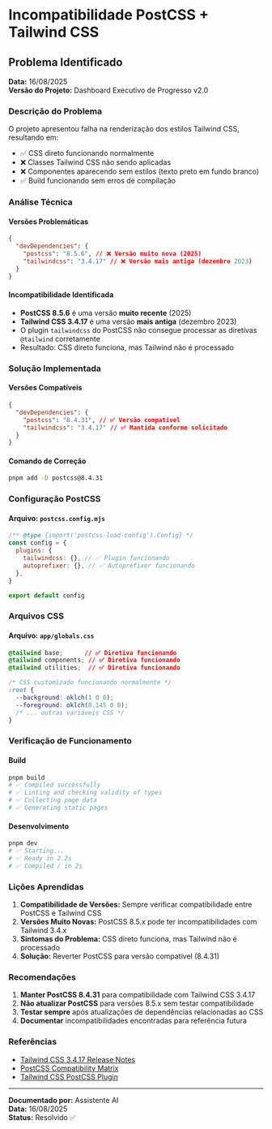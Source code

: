# Incompatibilidade PostCSS + Tailwind CSS

## Problema Identificado

**Data:** 16/08/2025\
**Versão do Projeto:** Dashboard Executivo de Progresso v2.0

### Descrição do Problema

O projeto apresentou falha na renderização dos estilos Tailwind CSS, resultando em:

- ✅ CSS direto funcionando normalmente
- ❌ Classes Tailwind CSS não sendo aplicadas
- ❌ Componentes aparecendo sem estilos (texto preto em fundo branco)
- ✅ Build funcionando sem erros de compilação

### Análise Técnica

#### Versões Problemáticas

```json
{
  "devDependencies": {
    "postcss": "8.5.6", // ❌ Versão muito nova (2025)
    "tailwindcss": "3.4.17" // ❌ Versão mais antiga (dezembro 2023)
  }
}
```

#### Incompatibilidade Identificada

- **PostCSS 8.5.6** é uma versão **muito recente** (2025)
- **Tailwind CSS 3.4.17** é uma versão **mais antiga** (dezembro 2023)
- O plugin `tailwindcss` do PostCSS não consegue processar as diretivas `@tailwind` corretamente
- Resultado: CSS direto funciona, mas Tailwind não é processado

### Solução Implementada

#### Versões Compatíveis

```json
{
  "devDependencies": {
    "postcss": "8.4.31", // ✅ Versão compatível
    "tailwindcss": "3.4.17" // ✅ Mantida conforme solicitado
  }
}
```

#### Comando de Correção

```bash
pnpm add -D postcss@8.4.31
```

### Configuração PostCSS

#### Arquivo: `postcss.config.mjs`

```javascript
/** @type {import('postcss-load-config').Config} */
const config = {
  plugins: {
    tailwindcss: {}, // ✅ Plugin funcionando
    autoprefixer: {}, // ✅ Autoprefixer funcionando
  },
}

export default config
```

### Arquivos CSS

#### Arquivo: `app/globals.css`

```css
@tailwind base;      // ✅ Diretiva funcionando
@tailwind components; // ✅ Diretiva funcionando
@tailwind utilities;  // ✅ Diretiva funcionando

/* CSS customizado funcionando normalmente */
:root {
  --background: oklch(1 0 0);
  --foreground: oklch(0.145 0 0);
  /* ... outras variáveis CSS */
}
```

### Verificação de Funcionamento

#### Build

```bash
pnpm build
# ✅ Compiled successfully
# ✅ Linting and checking validity of types
# ✅ Collecting page data
# ✅ Generating static pages
```

#### Desenvolvimento

```bash
pnpm dev
# ✅ Starting...
# ✅ Ready in 2.2s
# ✅ Compiled / in 2s
```

### Lições Aprendidas

1. **Compatibilidade de Versões:** Sempre verificar compatibilidade entre PostCSS e Tailwind CSS
2. **Versões Muito Novas:** PostCSS 8.5.x pode ter incompatibilidades com Tailwind 3.4.x
3. **Sintomas do Problema:** CSS direto funciona, mas Tailwind não é processado
4. **Solução:** Reverter PostCSS para versão compatível (8.4.31)

### Recomendações

1. **Manter PostCSS 8.4.31** para compatibilidade com Tailwind CSS 3.4.17
2. **Não atualizar PostCSS** para versões 8.5.x sem testar compatibilidade
3. **Testar sempre** após atualizações de dependências relacionadas ao CSS
4. **Documentar** incompatibilidades encontradas para referência futura

### Referências

- [Tailwind CSS 3.4.17 Release Notes](https://github.com/tailwindlabs/tailwindcss/releases/tag/v3.4.17)
- [PostCSS Compatibility Matrix](https://github.com/postcss/postcss#compatibility)
- [Tailwind CSS PostCSS Plugin](https://tailwindcss.com/docs/installation#postcss)

---

**Documentado por:** Assistente AI\
**Data:** 16/08/2025\
**Status:** Resolvido ✅
